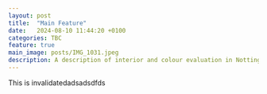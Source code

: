 ```yaml
---
layout: post
title:  "Main Feature"
date:   2024-08-10 11:44:20 +0100
categories: TBC
feature: true
main_image: posts/IMG_1031.jpeg
description: A description of interior and colour evaluation in Nottingon, Weymouth...
---
```

This is invalidatedadsadsdfds

